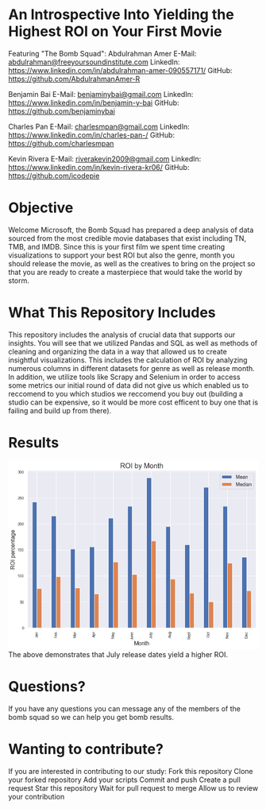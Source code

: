 # An Introspective Into Yielding the Highest ROI on Your First Movie

Featuring "The Bomb Squad":
Abdulrahman Amer
E-Mail: abdulrahman@freeyoursoundinstitute.com
LinkedIn: https://www.linkedin.com/in/abdulrahman-amer-090557171/
GitHub: https://github.com/AbdulrahmanAmer-R

Benjamin Bai
E-Mail: benjaminybai@gmail.com
LinkedIn: https://www.linkedin.com/in/benjamin-y-bai
GitHub: https://github.com/benjaminybai

Charles Pan
E-Mail:     charlesmpan@gmail.com
LinkedIn: https://www.linkedin.com/in/charles-pan-/
GitHub:    https://github.com/charlesmpan

Kevin Rivera
E-Mail: riverakevin2009@gmail.com
LinkedIn: https://www.linkedin.com/in/kevin-rivera-kr06/
GitHub: https://github.com/icodepie



# Objective

Welcome Microsoft, the Bomb Squad has prepared a deep analysis of data sourced from the most credible movie databases that exist including TN, TMB, and IMDB. Since this is your first film we spent time creating visualizations to support your best ROI but also the genre, month you should release the movie, as well as the creatives to bring on the project so that you are ready to create a masterpiece that would take the world by storm. 

# What This Repository Includes

This repository includes the analysis of crucial data that supports our insights. You will see that we utilized Pandas and SQL as well as methods of cleaning and organizing the data in a way that allowed us to create insightful visualizations. This includes the calculation of ROI by analyzing numerous columns in different datasets for genre as well as release month. In addition, we utilize tools like Scrapy and Selenium in order to access some metrics our initial round of data did not give us which enabled us to reccomend to you which studios we reccomend you buy out (building a studio can be expensive, so it would be more cost efficent to buy one that is failing and build up from there).

# Results

![GitHub Logo](/viz_images/ROI_combo_by_month.png)
The above demonstrates that July release dates yield a higher ROI. 




# Questions?

If you have any questions you can message any of the members of the bomb squad so we can help you get bomb results.

# Wanting to contribute?

If you are interested in contributing to our study:
Fork this repository
Clone your forked repository
Add your scripts
Commit and push
Create a pull request
Star this repository
Wait for pull request to merge
Allow us to review your contribution 

